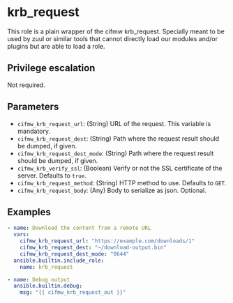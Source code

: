 # krb_request

This role is a plain wrapper of the cifmw krb_request.
Specially meant to be used by zuul or similar tools
that cannot directly load our modules and/or plugins but
are able to load a role.

## Privilege escalation

Not required.

## Parameters

* `cifmw_krb_request_url`: (String) URL of the request. This variable is mandatory.
* `cifmw_krb_request_dest`: (String) Path where the request result should be dumped, if given.
* `cifmw_krb_request_dest_mode`: (String) Path where the request result should be dumped, if given.
* `cifmw_krb_verify_ssl`: (Boolean) Verify or not the SSL certificate of the server. Defaults to `true`.
* `cifmw_krb_request_method`: (String) HTTP method to use. Defaults to `GET`.
* `cifmw_krb_request_body`: (Any) Body to serialize as json. Optional.

## Examples

```yaml
- name: Download the content from a remote URL
  vars:
    cifmw_krb_request_url: "https://example.com/downloads/1"
    cifmw_krb_request_dest: "~/download-output.bin"
    cifmw_krb_request_dest_mode: "0644"
  ansible.builtin.include_role:
    name: krb_request

- name: Debug output
  ansible.builtin.debug:
    msg: "{{ cifmw_krb_request_out }}"

```
